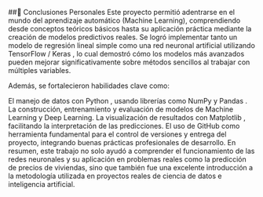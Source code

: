 ##📝 Conclusiones Personales
Este proyecto permitió adentrarse en el mundo del aprendizaje automático (Machine Learning), comprendiendo desde conceptos teóricos básicos hasta su aplicación práctica mediante la creación de modelos predictivos reales. Se logró implementar tanto un modelo de regresión lineal simple como una red neuronal artificial utilizando TensorFlow / Keras , lo cual demostró cómo los modelos más avanzados pueden mejorar significativamente sobre métodos sencillos al trabajar con múltiples variables.

Además, se fortalecieron habilidades clave como:

El manejo de datos con Python , usando librerías como NumPy y Pandas .
La construcción, entrenamiento y evaluación de modelos de Machine Learning y Deep Learning.
La visualización de resultados con Matplotlib , facilitando la interpretación de las predicciones.
El uso de GitHub como herramienta fundamental para el control de versiones y entrega del proyecto, integrando buenas prácticas profesionales de desarrollo.
En resumen, este trabajo no solo ayudó a comprender el funcionamiento de las redes neuronales y su aplicación en problemas reales como la predicción de precios de viviendas, sino que también fue una excelente introducción a la metodología utilizada en proyectos reales de ciencia de datos e inteligencia artificial.
